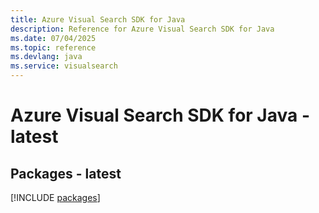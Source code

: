 ```yaml
---
title: Azure Visual Search SDK for Java
description: Reference for Azure Visual Search SDK for Java
ms.date: 07/04/2025
ms.topic: reference
ms.devlang: java
ms.service: visualsearch
---
```

# Azure Visual Search SDK for Java - latest
## Packages - latest
[!INCLUDE [packages](visual-search-index.md)]